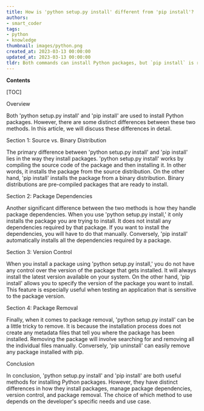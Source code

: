 ```yaml
---
title: How is 'python setup.py install' different from 'pip install'?
authors:
- smart_coder
tags:
- python
- knowledge
thumbnail: images/python.png
created_at: 2023-03-13 00:00:00
updated_at: 2023-03-13 00:00:00
tldr: Both commands can install Python packages, but `pip install` is recommended because it handles dependencies and updates more efficiently.
---
```


**Contents**

[TOC]

Overview

Both 'python setup.py install' and 'pip install' are used to install Python packages. However, there are some distinct differences between these two methods. In this article, we will discuss these differences in detail.

Section 1: Source vs. Binary Distribution

The primary difference between 'python setup.py install' and 'pip install' lies in the way they install packages. 'python setup.py install' works by compiling the source code of the package and then installing it. In other words, it installs the package from the source distribution. On the other hand, 'pip install' installs the package from a binary distribution. Binary distributions are pre-compiled packages that are ready to install.

Section 2: Package Dependencies

Another significant difference between the two methods is how they handle package dependencies. When you use 'python setup.py install,' it only installs the package you are trying to install. It does not install any dependencies required by that package. If you want to install the dependencies, you will have to do that manually. Conversely, 'pip install' automatically installs all the dependencies required by a package.

Section 3: Version Control

When you install a package using 'python setup.py install,' you do not have any control over the version of the package that gets installed. It will always install the latest version available on your system. On the other hand, 'pip install' allows you to specify the version of the package you want to install. This feature is especially useful when testing an application that is sensitive to the package version.

Section 4: Package Removal

Finally, when it comes to package removal, 'python setup.py install' can be a little tricky to remove. It is because the installation process does not create any metadata files that tell you where the package has been installed. Removing the package will involve searching for and removing all the individual files manually. Conversely, 'pip uninstall' can easily remove any package installed with pip.

Conclusion

In conclusion, 'python setup.py install' and 'pip install' are both useful methods for installing Python packages. However, they have distinct differences in how they install packages, manage package dependencies, version control, and package removal. The choice of which method to use depends on the developer's specific needs and use case.
